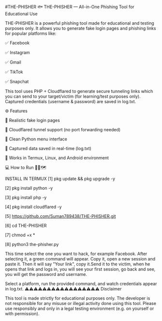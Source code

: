 #THE-PHISHER
🐟 THE-PHISHER — All-in-One Phishing Tool for Educational Use

THE-PHISHER is a powerful phishing tool made for educational and testing purposes only. It allows you to generate fake login pages and phishing links for popular platforms like:

✅ Facebook

✅ Instagram

✅ Gmail

✅ TikTok

✅ Snapchat

This tool uses PHP + Cloudflared to generate secure tunneling links which you can send to your target/victim (for learning/test purposes only). Captured credentials (username & password) are saved in log.txt.

⚙️ Features

🎯 Realistic fake login pages

🚀 Cloudflared tunnel support (no port forwarding needed)

🧠 Clean Python menu interface

📄 Captured data saved in real-time (log.txt)

📱 Works in Termux, Linux, and Android environment

💻 How to Run 💯🌐🗺️

INSTALL IN TERMUX
[1] pkg update && pkg upgrade -y

[2] pkg install python -y

[3] pkg install php -y

[4] pkg install cloudflared -y

[5] https://github.com/Suman789438/THE-PHISHER.git

[6] cd THE-PHISHER

[7] chmod +x *

[8] python3 the-phisher.py

This time select the one you want to hack, for example Facebook. After selecting it, a green command will appear. Copy it, open a new session and paste it. Then it will say "Your link", copy it.Send it to the victim, when he opens that link and logs in, you will see your first session, go back and see, you will get the password and username.

Select a platform, run the provided command, and watch credentials appear in log.txt.
⚠️⚠️⚠️⚠️⚠️⚠️⚠️⚠️⚠️⚠️⚠️⚠️⚠️⚠️⚠️⚠️⚠️ Disclaimer

This tool is made strictly for educational purposes only. The developer is not responsible for any misuse or illegal activity done using this tool. Please use responsibly and only in a legal testing environment (e.g. on yourself or with permission).
